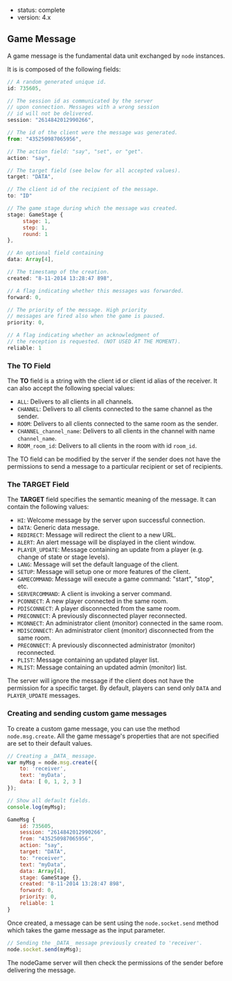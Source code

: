 - status: complete
- version: 4.x

## Game Message

A game message is the fundamental data unit exchanged by `node` instances.

It is is composed of the following fields:

```javascript
// A random generated unique id.
id: 735605,

// The session id as communicated by the server
// upon connection. Messages with a wrong session
// id will not be delivered.
session: "2614842012990266",

// The id of the client were the message was generated.
from: "435250987065956",

// The action field: "say", "set", or "get".
action: "say",

// The target field (see below for all accepted values).
target: "DATA",

// The client id of the recipient of the message.
to: "ID"

// The game stage during which the message was created.
stage: GameStage {
     stage: 1,
     step: 1,
     round: 1
},

// An optional field containing
data: Array[4],

// The timestamp of the creation.
created: "8-11-2014 13:28:47 898",

// A flag indicating whether this messages was forwarded.
forward: 0,

// The priority of the message. High priority
// messages are fired also when the game is paused.
priority: 0,

// A flag indicating whether an acknowledgment of
// the reception is requested. (NOT USED AT THE MOMENT).
reliable: 1
```

### The TO Field

The **TO** field is a string with the client id or client id alias of the
receiver.
It can also accept the following special values:

- `ALL`: Delivers to all clients in all channels.
- `CHANNEL`: Delivers to all clients connected to the same channel as the
  sender.
- `ROOM`: Delivers to all clients connected to the same room as the sender.
- `CHANNEL_channel_name`: Delivers to all clients in the channel with name
  `channel_name`.
- `ROOM_room_id`: Delivers to all clients in the room with id `room_id`.

The TO field can be modified by the server if the sender does not have the
permissions to send a message to a particular recipient or set of recipients.

### The TARGET Field

The **TARGET** field specifies the semantic meaning of the message.
It can contain the following values:

- `HI`: Welcome message by the server upon successful connection.
- `DATA`: Generic data message.
- `REDIRECT`: Message will redirect the client to a new URL.
- `ALERT`: An alert message will be displayed in the client window.
- `PLAYER_UPDATE`: Message containing an update from a player (e.g. change of
  state or stage levels).
- `LANG`: Message will set the default language of the client.
- `SETUP`: Message will setup one or more features of the client.
- `GAMECOMMAND`: Message will execute a game command: "start", "stop", etc.
- `SERVERCOMMAND`: A client is invoking a server command.
- `PCONNECT`: A new player connected in the same room.
- `PDISCONNECT`: A player disconnected from the same room.
- `PRECONNECT`: A previously disconnected player reconnected.
- `MCONNECT`: An administrator client (monitor) connected in the same room.
- `MDISCONNECT`: An administrator client (monitor) disconnected from the same
  room.
- `PRECONNECT`: A previously disconnected administrator (monitor) reconnected.
- `PLIST`: Message containing an updated player list.
- `MLIST`: Message containing an updated admin (monitor) list.

The server will ignore the message if the client does not have the permission
for a specific target.
By default, players can send only `DATA` and `PLAYER_UPDATE` messages.


### Creating and sending custom game messages

To create a custom game message, you can use the method
`node.msg.create`. All the game message's properties that are not
specified are set to their default values.

```javascript
// Creating a _DATA_ message.
var myMsg = node.msg.create({
    to: 'receiver',
    text: 'myData',
    data: [ 0, 1, 2, 3 ]
});

// Show all default fields.
console.log(myMsg);

GameMsg {
    id: 735605,
    session: "2614842012990266",
    from: "435250987065956",
    action: "say",
    target: "DATA",
    to: "receiver",
    text: "myData",
    data: Array[4],
    stage: GameStage {},
    created: "8-11-2014 13:28:47 898",
    forward: 0,
    priority: 0,
    reliable: 1
}
```

Once created, a message can be sent using the `node.socket.send` method which
takes the game message as the input parameter.

```javascript
// Sending the _DATA_ message previously created to 'receiver'.
node.socket.send(myMsg);
```

The nodeGame server will then check the permissions of the sender
before delivering the message.
